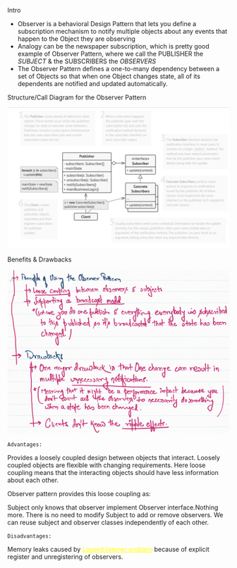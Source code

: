 Intro

* Observer is a behavioral Design Pattern that lets you define a subscription mechanism to notify multiple objects about any events that happen to the Object they are observing
* Analogy can be the newspaper subscription, which is pretty good example of Observer Pattern, where we call the PUBLISHER the <i>SUBJECT</i> & the SUBSCRIBERS the <i>OBSERVERS</i>
* The Observer Pattern defines a one-to-many dependency between a set of Objects so that when one Object changes state, all of its dependents are notified and updated automatically.

Structure/Call Diagram for the Observer Pattern

![img.png](docs/assets/images/structure.png)

Benefits & Drawbacks

![img.png](docs/assets/images/benefits-drawbacks.png)

    Advantages:
Provides a loosely coupled design between objects that interact. Loosely coupled objects are flexible with changing requirements. Here loose coupling means that the interacting objects should have less information about each other.

Observer pattern provides this loose coupling as:

Subject only knows that observer implement Observer interface.Nothing more.
There is no need to modify Subject to add or remove observers.
We can reuse subject and observer classes independently of each other.

    Disadvantages:

Memory leaks caused by <font color="yellow"><u>Lapsed listener problem</u></font> because of explicit register and unregistering of observers.
